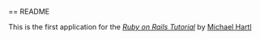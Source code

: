 == README

This is the first application for the
[*Ruby on Rails Tutorial*](http://railstutorial.jp/)
by [Michael Hartl](http:michaelhartl.com)


